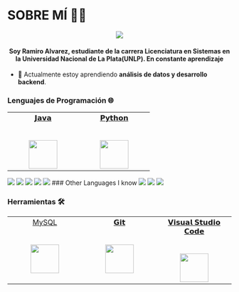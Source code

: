 <h1 align= "left"> SOBRE MÍ 👨‍💻</h1>
<p align="center">
<img align= "center" src = "https://vickyparra31.files.wordpress.com/2015/06/72dc52886e2463c29de9e703dce415e4c292e642495789.gif" />
</p>
<h4 align= "center"> Soy Ramiro Alvarez, estudiante de la carrera Licenciatura en Sistemas en la Universidad Nacional de La Plata(UNLP). En constante aprendizaje </h4>

- 🌱 Actualmente estoy aprendiendo **análisis de datos y desarrollo backend**.

### Lenguajes de Programación 🌐

<table>
  <tbody>
    <tr valign="top">
      <td width="25%" align="center">
        <a href= "https://www.java.com/es/">
        <span>𝗝𝗮𝘃𝗮</span><br><br><br>
        <img height="64px" src="https://cdn.svgporn.com/logos/java.svg">
        </a>
      </td>
      <td width="25%" align="center">
        <a href= "https://www.python.org/" >
        <span>𝗣𝘆𝘁𝗵𝗼𝗻</span><br><br><br>
        <img height="64px" src="https://cdn.svgporn.com/logos/python.svg">
        </a>
      </td>
    </tr>
  </tbody>
</table>

<img src="https://img.shields.io/badge/-MongoDB-4DB33D?style=flat&logo=mongodb&logoColor=FFFFFF">
<img src="https://img.shields.io/badge/-MySQL-F29111?style=flat&logo=mysql&logoColor=FFFFFF">
<img src="http://img.shields.io/badge/-Git-F1502F?style=flat&logo=git&logoColor=FFFFFF">
<img src="http://img.shields.io/badge/-Github-000000?style=flat&logo=github&logoColor=FFFFFF">
<img src="http://img.shields.io/badge/-VS%20Code-007ACC?style=flat&logo=visual%20studio%20code&logoColor=white">
### Other Languages I know
<img src="http://img.shields.io/badge/-Java-F89820?style=flat&logo=java&logoColor=white"> <img src="https://img.shields.io/badge/-C%20&%20C++-659ad2?style=flat&logo=c%2B%2B&logoColor=ffffff"> <img src="https://img.shields.io/badge/-Python-black?style=flat&logo=python&logoColor=white"> 

### Herramientas 🛠️
  <table>
  <tbody>
    <tr valign="top">
      <td width="25%" align="center">
        <a href= "https://www.mysql.com/" >
        <span>MySQL</span><br><br><br>
        <img height="64px" src="https://cdn.svgporn.com/logos/mysql.svg">
       </a>
      </td>
      <td width="25%" align="center">
        <a href= "https://git-scm.com/">
        <span>𝗚𝗶𝘁</span><br><br><br>
        <img height="64px" src="https://cdn.svgporn.com/logos/git-icon.svg">
        </a>
      </td>
      <td width="25%" align="center">
         <a href= https://code.visualstudio.com/>
        <span>𝗩𝗶𝘀𝘂𝗮𝗹 𝗦𝘁𝘂𝗱𝗶𝗼 𝗖𝗼𝗱𝗲</span><br><br><br>
        <img height="64px" src="https://cdn.svgporn.com/logos/visual-studio-code.svg">
        </a>
      </td>
    </tr>
  </tbody>
</table>


<!--
**ramialvarez/ramialvarez** is a ✨ _special_ ✨ repository because its `README.md` (this file) appears on your GitHub profile.

Here are some ideas to get you started:

- 🔭 I’m currently working on ...
- 🌱 I’m currently learning ...
- 👯 I’m looking to collaborate on ...
- 🤔 I’m looking for help with ...
- 💬 Ask me about ...
- 📫 How to reach me: ...
- 😄 Pronouns: ...
- ⚡ Fun fact: ...
-->
